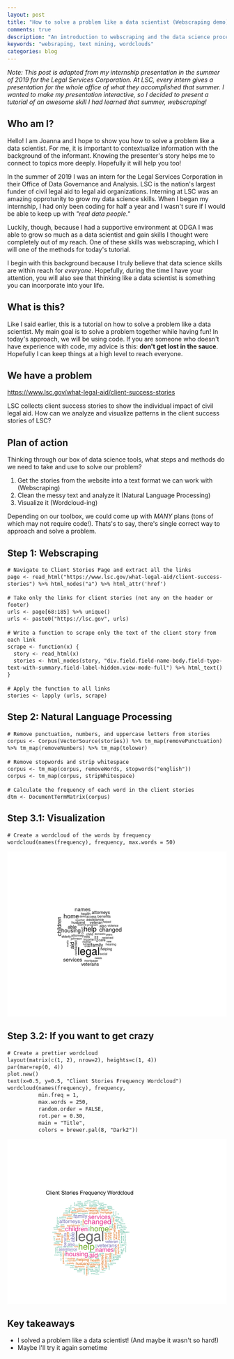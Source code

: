 ```yaml
---
layout: post
title: "How to solve a problem like a data scientist (Webscraping demo)"
comments: true
description: "An introduction to webscraping and the data science process"
keywords: "websraping, text mining, wordclouds"
categories: blog
---
```


*Note: This post is adapted from my internship presentation in the summer of 2019 for the Legal Services Corporation. At LSC, every intern gives a presentation for the whole office of what they accomplished that summer. I wanted to make my presentation interactive, so I decided to present a tutorial of an awesome skill I had learned that summer, webscraping!*

## Who am I?

Hello! I am Joanna and I hope to show you how to solve a problem like a data scientist. For me, it is important to contextualize information with the background of the informant. Knowing the presenter's story helps me to connect to topics more deeply. Hopefully it will help you too!

In the summer of 2019 I was an intern for the Legal Services Corporation in their Office of Data Governance and Analysis. LSC is the nation's largest funder of civil legal aid to legal aid organizations. Interning at LSC was an amazing opprotunity to grow my data science skills. When I began my internship, I had only been coding for half a year and I wasn't sure if I would be able to keep up with *"real data people."*

Luckily, though, because I had a supportive environment at ODGA I was able to grow so much as a data scientist and gain skills I thought were completely out of my reach. One of these skills was webscraping, which I will one of the methods for today's tutorial.

I begin with this background because I truly believe that data science skills are within reach for *everyone*. Hopefully, during the time I have your attention, you will also see that thinking like a data scientist is something you can incorporate into your life.

## What is this?

Like I said earlier, this is a tutorial on how to solve a problem like a data scientist. My main goal is to solve a problem together while having fun! In today's approach, we will be using code. If you are someone who doesn't have experience with code, my advice is this: **don't get lost in the sauce**. Hopefully I can keep things at a high level to reach everyone.

## We have a problem

https://www.lsc.gov/what-legal-aid/client-success-stories

LSC collects client success stories to show the individual impact of civil legal aid. How can we analyze and visualize patterns in the client success stories of LSC?

## Plan of action

Thinking through our box of data science tools, what steps and methods do we need to take and use to solve our problem?

1. Get the stories from the website into a text format we can work with (Webscraping)
2. Clean the messy text and analyze it (Natural Language Processing)
3. Visualize it (Wordcloud-ing)

Depending on our toolbox, we could come up with *MANY* plans (tons of which may not require code!). Thats's to say, there's single correct way to approach and solve a problem.

## Step 1: Webscraping

```
# Navigate to Client Stories Page and extract all the links
page <- read_html("https://www.lsc.gov/what-legal-aid/client-success-stories") %>% html_nodes("a") %>% html_attr('href')

# Take only the links for client stories (not any on the header or footer)
urls <- page[68:185] %>% unique()
urls <- paste0("https://lsc.gov", urls)

# Write a function to scrape only the text of the client story from each link
scrape <- function(x) {
  story <- read_html(x)
  stories <- html_nodes(story, "div.field.field-name-body.field-type-text-with-summary.field-label-hidden.view-mode-full") %>% html_text()
}

# Apply the function to all links
stories <- lapply (urls, scrape)
```

## Step 2: Natural Language Processing

```
# Remove punctuation, numbers, and uppercase letters from stories
corpus <- Corpus(VectorSource(stories)) %>% tm_map(removePunctuation) %>% tm_map(removeNumbers) %>% tm_map(tolower)

# Remove stopwords and strip whitespace
corpus <- tm_map(corpus, removeWords, stopwords("english"))
corpus <- tm_map(corpus, stripWhitespace)

# Calculate the frequency of each word in the client stories
dtm <- DocumentTermMatrix(corpus)
```

## Step 3.1: Visualization

```
# Create a wordcloud of the words by frequency
wordcloud(names(frequency), frequency, max.words = 50)
```
<img src="/assets/images/bw_wordcloud.png" alt="bw wordcloud">

## Step 3.2: If you want to get crazy

```
# Create a prettier wordcloud
layout(matrix(c(1, 2), nrow=2), heights=c(1, 4))
par(mar=rep(0, 4))
plot.new()
text(x=0.5, y=0.5, "Client Stories Frequency Wordcloud")
wordcloud(names(frequency), frequency,
          min.freq = 1,
          max.words = 250,
          random.order = FALSE,
          rot.per = 0.30,
          main = "Title",
          colors = brewer.pal(8, "Dark2"))
```
<img src="/assets/images/color_wordcloud.png" alt="color wordcloud">

## Key takeaways

- I solved a problem like a data scientist! (And maybe it wasn't so hard!)
- Maybe I'll try it again sometime
